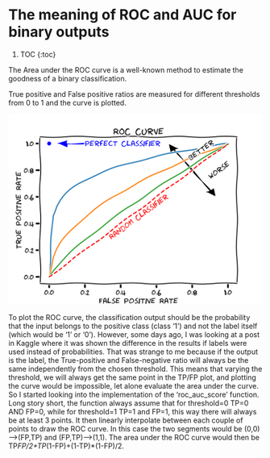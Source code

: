 # The meaning of ROC and AUC for binary outputs

1. TOC
{:toc}


The Area under the ROC curve is a well-known method to estimate the goodness of a binary classification.

True positive and False positive ratios are measured for different thresholds from 0 to 1 and the curve is plotted.


![](/images/Roc-draft-xkcd-style.svg "By MartinThoma - Own work, CC0, https://commons.wikimedia.org/w/index.php?curid=70212136")


To plot the ROC curve, the classification output should be the probability that the input belongs to the positive class (class ‘1’) and not the label itself (which would be ‘1’ or ‘0’).
However, some days ago, I was looking at a post in Kaggle where it was shown the difference in the results if labels were used instead of probabilities.
That was strange to me because if the output is the label, the True-positive and False-negative ratio will always be the same independently from the chosen threshold.
This means that varying the threshold, we will always get the same point in the TP/FP plot, and plotting the curve would be impossible, let alone evaluate the area under the curve.
So I started looking into the implementation of the ‘roc_auc_score’ function.
Long story short, the function always assume that for threshold=0 TP=0 AND FP=0, while for threshold=1 TP=1 and FP=1, this way there will always be at least 3 points.
It then linearly interpolate between each couple of points to draw the ROC curve. In this case the two segments would be (0,0)—->(FP,TP) and (FP,TP)—>(1,1).
The area under the ROC curve would then be TP*FP/2+TP*(1-FP)+(1-TP)*(1-FP)/2. 
